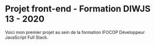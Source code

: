 # Projet front-end - Formation DIWJS 13 - 2020

Voici mon premier projet au sein de la formation IFOCOP Développeur JavaScript Full Stack.

